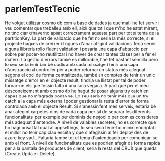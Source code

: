 ﻿# parlemTestTecnic
 He volgut utilitzar cosmo db com a base de dades ja que mai l'he fet servir i veu comentar que treballeu amb ell, aixií que tot i que m'ho he estat mirant, no tinc clar d'haverho apliat correctament aquesta part per tot el tema de la partitionKey.
 La part de validacio que he fet no seria la més correcte, si el projecte hagues de creixer i hagues d'anar afegint validacions, feria servir alguna llibreria rollo fluent validation  i posaria una capa d'abtaccio per sobre per poder-ho reutilitzar i no haver de crear tantes clases per a fer el mateix.
 La gestio d'errors també es millorable, l'he fet bastant sencilla pero lo seu seria tenir també codis amb cada missatge i tenir una capa d'abstraccio al controller per a poder retornar un status més adequat segons el codi de forma centralitzada, també en comptes de tenir un unic missatge d'error en el objecte result, tindria un llistat per tal de poder tornar-ne els que fessin falta d'una sola vegada. 
 A part que per el meu desconeixement amb cosmo db he hagut de posar alguns try catch en capes que no m'agrada posar-ne. Lo seu seria no tenir més que un try catch a la capa més externa i poder gestionar la resta d'error de forma controlada amb el objecte Result.
 Si s'anessin fent més serveis, estaria bé anar afegint carpetes dins de cada capa per tal de separar les diferents funcionalitats, per exemple per dominis de negoci o per com es consideres més adequat d'entendre.
 A nivell de vaiables secretes, no es correcte que ho hagi posat tal qual al appsettings, lo seu seria tenir-ho minim encriptat i el millor no tenir cap clau escrita y que s'afegissin al fer deploy des de azure key vault.
 Faltaria també tot el tema d'autenticació per comunicar-se amb el front.
 A nivell de funcionalitats que es podrien afegir de forma rapida per a la pantalla de productes de client, seria la resta del CRUD que queda (Create,Update i Delete).
 
